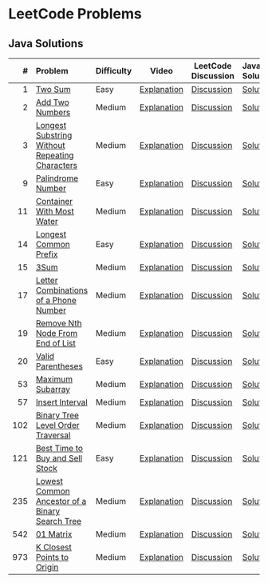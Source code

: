 # LeetCode Problems

## Java Solutions

|   # | Problem                                                                                                                         | Difficulty | Video                                       | LeetCode Discussion                                                                                                                                                             | Java Solution                                                                                                                                   |
|----:|:--------------------------------------------------------------------------------------------------------------------------------|:-----------|---------------------------------------------|---------------------------------------------------------------------------------------------------------------------------------------------------------------------------------|:------------------------------------------------------------------------------------------------------------------------------------------------|
|   1 | [Two Sum](https://leetcode.com/problems/two-sum/)                                                                               | Easy       | [Explanation](https://youtu.be/4glzvQ13i1w) | [Discussion](https://leetcode.com/problems/two-sum/discuss/2704918/(Almost-100)-My-attempt-at-this-with-different-solutions-in-Java-%3A)                                        | [Solution](https://github.com/doingthisalright/LeetCode-Problems/tree/main/src/Q00001_TwoSum/Solution.java)                                     |
|   2 | [Add Two Numbers](https://leetcode.com/problems/add-two-numbers/)                                                               | Medium     | [Explanation](https://youtu.be/_d8uLOVnQVE) | [Discussion](https://leetcode.com/problems/add-two-numbers/discuss/2704932/(99.45)-Brainstorming-and-covering-the-tricky-cases)                                                 | [Solution](https://github.com/doingthisalright/LeetCode-Problems/tree/main/src/Q00002_AddTwoNumbers/Solution.java)                              |
|   3 | [Longest Substring Without Repeating Characters](https://leetcode.com/problems/longest-substring-without-repeating-characters/) | Medium     | [Explanation](https://youtu.be/GLoYLq6ukYc) | [Discussion](https://leetcode.com/problems/longest-substring-without-repeating-characters/discuss/2735828/Optimal-and-Brute-Force-solutions-with-explanation)                   | [Solution](https://github.com/doingthisalright/LeetCode-Problems/tree/main/src/Q00003_LongestSubstringWithoutRepeatingCharacters/Solution.java) |
|   9 | [Palindrome Number](https://leetcode.com/problems/palindrome-number/)                                                           | Easy       | [Explanation](https://youtu.be/Ddm6iCW3dVs) | [Discussion](https://leetcode.com/problems/palindrome-number/discuss/2755419/Simple-Solution-explained)                                                                         | [Solution](https://github.com/doingthisalright/LeetCode-Problems/tree/main/src/Q00009_PalindromeNumber/Solution.java)                           |
|  11 | [Container With Most Water](https://leetcode.com/problems/container-with-most-water/)                                           | Medium     | [Explanation](https://youtu.be/ma5zr1ORZlI) | [Discussion](https://leetcode.com/problems/container-with-most-water/discuss/2838395/Java-oror-Thorough-Video-Explanation-oror-With-Code-oror-100-Pass)                         | [Solution](https://github.com/doingthisalright/LeetCode-Problems/tree/main/src/Q00011_ContainerWithMostWater/Solution.java)                     |
|  14 | [Longest Common Prefix](https://leetcode.com/problems/longest-common-prefix/)                                                   | Easy       | [Explanation](https://youtu.be/x6BitwGSsmM) | [Discussion](https://leetcode.com/problems/longest-common-prefix/discuss/2876944/Java-oror-Thorough-Video-Explanation-oror-With-Code-oror-100-Pass)                             | [Solution](https://github.com/doingthisalright/LeetCode-Problems/tree/main/src/Q00014_LongestCommonPrefix/Solution.java)                        |
|  15 | [3Sum](https://leetcode.com/problems/3sum/)                                                                                     | Medium     | [Explanation](https://youtu.be/J0lr1R4jEXY) | [Discussion](https://leetcode.com/problems/3sum/discuss/2813534/Java-3Sum-Detailed-Explanation-100-test-cases-passed)                                                           | [Solution](https://github.com/doingthisalright/LeetCode-Problems/tree/main/src/Q00015_3Sum/Solution.java)                                       |
|  17 | [Letter Combinations of a Phone Number](https://leetcode.com/problems/letter-combinations-of-a-phone-number/)                   | Medium     | [Explanation](https://youtu.be/yuwIMGGAXpg) | [Discussion](https://leetcode.com/problems/letter-combinations-of-a-phone-number/solutions/3525040/java-100-success-detailed-video-explanation-bfs-dfs/)                        | [Solution](https://github.com/doingthisalright/LeetCode-Problems/tree/main/src/Q00017_LetterCombinationsOfAPhoneNumber/solutions)               |
|  19 | [Remove Nth Node From End of List](https://leetcode.com/problems/remove-nth-node-from-end-of-list/)                             | Medium     | [Explanation](https://youtu.be/tb_Owb7KZt4) | [Discussion](https://leetcode.com/problems/remove-nth-node-from-end-of-list/solutions/2928280/java-0-ms-100-fast-detailed-video-explanation-single-iteration-recursion-simple/) | [Solution](https://github.com/doingthisalright/LeetCode-Problems/tree/main/src/Q00019_RemoveNthNodeFromEndOfList/solutions)                     |
|  20 | [Valid Parentheses](https://leetcode.com/problems/valid-parentheses/)                                                           | Easy       | [Explanation](https://youtu.be/C8Ak8kfud9c) | [Discussion](https://leetcode.com/problems/valid-parentheses/solutions/3209168/java-100-success-detailed-video-explanation-bonus-solution-using-hashmap/)                       | [Solution](https://github.com/doingthisalright/LeetCode-Problems/tree/main/src/Q00020_ValidParentheses/solutions)                               |
|  53 | [Maximum Subarray](https://leetcode.com/problems/maximum-subarray/)                                                             | Medium     | [Explanation](https://youtu.be/jtm4VfDoQx4) | [Discussion](https://leetcode.com/problems/maximum-subarray/solutions/3241346/java-100-success-detailed-video-explanation/)                                                     | [Solution](https://github.com/doingthisalright/LeetCode-Problems/tree/main/src/Q00053_MaximumSubarray/solutions)                                |
|  57 | [Insert Interval](https://leetcode.com/problems/insert-interval/)                                                               | Medium     | [Explanation](https://youtu.be/bB7VrNEv55Q) | [Discussion](https://leetcode.com/problems/insert-interval/solutions/3341665/java-100-success-detailed-video-explanation/)                                                      | [Solution](https://github.com/doingthisalright/LeetCode-Problems/tree/main/src/Q00057_InsertInterval/solutions)                                 |
| 102 | [Binary Tree Level Order Traversal](https://leetcode.com/problems/binary-tree-level-order-traversal/)                           | Medium     | [Explanation](https://youtu.be/EaR1fdmHN_4) | [Discussion](https://leetcode.com/problems/binary-tree-level-order-traversal/solutions/3368206/java-100-success-detailed-video-explanation/)                                    | [Solution](https://github.com/doingthisalright/LeetCode-Problems/tree/main/src/Q00102_BinaryTreeLevelOrderTraversal/solutions)                  |
| 121 | [Best Time to Buy and Sell Stock](https://leetcode.com/problems/best-time-to-buy-and-sell-stock)                                | Easy       | [Explanation](https://youtu.be/hLOLZI9sMkk) | [Discussion](https://leetcode.com/problems/best-time-to-buy-and-sell-stock/solutions/3481243/java-100-success-detailed-video-explanation/)                                      | [Solution](https://github.com/doingthisalright/LeetCode-Problems/tree/main/src/Q00121_BestTimeToBuyAndSellStock/solutions)                      |
| 235 | [Lowest Common Ancestor of a Binary Search Tree](https://leetcode.com/problems/lowest-common-ancestor-of-a-binary-search-tree/) | Medium     | [Explanation](https://youtu.be/BxjS78bNQbk) | [Discussion](https://leetcode.com/problems/lowest-common-ancestor-of-a-binary-search-tree/solutions/3754453/java-100-success-recursion-detailed-video-explanation/)             | [Solution](https://github.com/doingthisalright/LeetCode-Problems/tree/main/src/Q00235_LowestCommonAncestorOfABinarySearchTree/solutions)        |
| 542 | [01 Matrix](https://leetcode.com/problems/01-matrix/)                                                                           | Medium     | [Explanation](https://youtu.be/fJYAfHIGdaM) | [Discussion](https://leetcode.com/problems/01-matrix/solutions/3400024/java-100-success-dp-bfs-detailed-video-explanation/)                                                     | [Solution](https://github.com/doingthisalright/LeetCode-Problems/tree/main/src/Q00542_01Matrix/solutions)                                       |
| 973 | [K Closest Points to Origin](https://leetcode.com/problems/k-closest-points-to-origin/)                                         | Medium     | [Explanation](https://youtu.be/1MwthpDypzY) | [Discussion](https://leetcode.com/problems/k-closest-points-to-origin/solutions/3422781/java-100-success-priority-queue-array-sorting-detailed-video-explanation/)              | [Solution](https://github.com/doingthisalright/LeetCode-Problems/tree/main/src/Q00973_KClosestPointToOrigin/solutions)                          |
